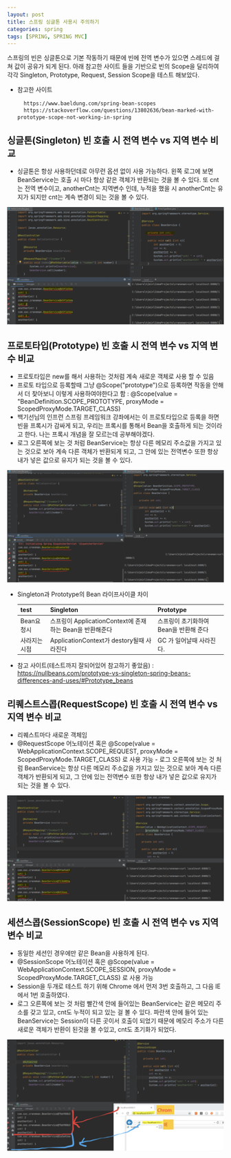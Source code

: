```yaml
---
layout: post
title: 스프링 싱글톤 사용시 주의하기
categories: spring
tags: [SPRING, SPRING MVC]
---
```



스프링의 빈은 싱글톤으로 기본 작동하기 때문에 빈에 전역 변수가 있으면 스레드에 걸쳐 값이 공유가 되게 된다. 
아래 참고한 사이트 들을 기반으로 빈의 Scope을 달리하여 각각 Singleton, Prototype, Request, Session Scope을 테스트 해보았다.

- 참고한 사이트
    
        https://www.baeldung.com/spring-bean-scopes
        https://stackoverflow.com/questions/13802636/bean-marked-with-prototype-scope-not-working-in-spring



## 싱글톤(Singleton) 빈 호출 시 전역 변수 vs 지역 변수 비교 

   - 싱글톤은 항상 사용하던데로 아무런 옵션 없이 사용 가능하다. 
   왼쪽 로그에 보면 BeanService는 호출 시 마다 항상 같은 객체가 반환되는 것을 볼 수 있다. 
   또 cnt는 전역 변수이고, anotherCnt는 지역변수 인데, 누적을 했을 시 anotherCnt는 유지가 되지만 cnt는 계속 변경이 되는 것을 볼 수 있다. 

![Spring_singleton](/assets/images/spring/Spring_singleton.png)


## 프로토타입(Prototype) 빈 호출 시 전역 변수 vs 지역 변수 비교

   - 프로토타입은 new를 해서 사용하는 것처럼 계속 새로운 객체로 사용 할 수 있음 
   - 프로토 타입으로 등록할때 그냥 @Scope("prototype")으로 등록하면 작동을 안해서 더 찾아보니 이렇게 사용하여야한다고 함 : @Scope(value = "BeanDefinition.SCOPE_PROTOTYPE, proxyMode = ScopedProxyMode.TARGET_CLASS)
   - 백기선님의 인프런 스프링 프레임워크 강좌에서는 이 프로토타입으로 등록을 하면 빈을 프록시가 감싸게 되고, 우리는 프록시를 통해서 Bean을 호출하게 되는 것이라고 한다. 나는 프록시 개념을 잘 모르는데 공부해야겠다. 
   - 로그 오른쪽에 보는 것 처럼 BeanService는 항상 다른 메모리 주소값을 가지고 있는 것으로 보아 계속 다른 객체가 반환되게 되고, 그 안에 있는 전역변수 또한 항상 내가 넣은 값으로 유지가 되는 것을 볼 수 있다.

![Spring_prototype](/assets/images/spring/Spring_prototype.png)

- Singleton과 Prototype의 Bean 라이프사이클 차이 
   
    | test | Singleton | Prototype | 
    | :---- | :---- | :---- |
    | Bean요청시   | 스프링이 ApplicationContext에 존재하는 Bean을 반환해준다 | 스프링이 초기화하여 Bean을 반환해 준다  |
    | 사라지는 시점   | ApplicationContext가 destory될때 사라진다    | GC 가 일어날때 사라진다.  |
   

- 참고 사이트(테스트까지 잘되어있어 참고하기 좋았음) : https://nullbeans.com/prototype-vs-singleton-spring-beans-differences-and-uses/#Prototype_beans


## 리퀘스트스콥(RequestScope) 빈 호출 시 전역 변수 vs 지역 변수 비교

- 리퀘스트마다 새로운 객체임
- @RequestScope 어노테이션 혹은 
    @Scope(value = WebApplicationContext.SCOPE_REQUEST, proxyMode = ScopedProxyMode.TARGET_CLASS) 로 사용 가능
​- 로그 오른쪽에 보는 것 처럼 BeanService는 항상 다른 메모리 주소값을 가지고 있는 것으로 보아 계속 다른 객체가 반환되게 되고, 그 안에 있는 전역변수 또한 항상 내가 넣은 값으로 유지가 되는 것을 볼 수 있다.

![Spring_request_scope](/assets/images/spring/Spring_request_scope.png)

## 세션스콥(SessionScope) 빈 호출 시 전역 변수 vs 지역 변수 비교

- 동일한 세션인 경우에만 같은 Bean을 사용하게 된다.
- @SessionScope 어노테이션 혹은 @Scope(value = WebApplicationContext.SCOPE_SESSION, proxyMode = ScopedProxyMode.TARGET_CLASS) 로 사용 가능
- Session을 두개로 테스트 하기 위해 Chrome 에서 먼저 3번 호출하고, 그 다음 IE에서 1번 호출하였다. 
- 로그 오른쪽에 보는 것 처럼 빨간색 안에 들어있는 BeanService는 같은 메모리 주소를 갖고 있고, cnt도 누적이 되고 있는 걸 볼 수 있다. 파란색 안에 들어 있는 BeanService는 Session이 다른 곳이서 호출이 되었기 때문에 메모리 주소가 다른 새로운 객체가 반환이 된것을 볼 수있고, cnt도 초기화가 되었다.

![Spring_session_scope](/assets/images/spring/Spring_session_scope.png)
